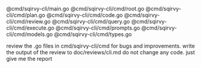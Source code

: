 @cmd/sqirvy-cli/main.go
@cmd/sqirvy-cli/cmd/root.go
@cmd/sqirvy-cli/cmd/plan.go
@cmd/sqirvy-cli/cmd/code.go
@cmd/sqirvy-cli/cmd/review.go
@cmd/sqirvy-cli/cmd/query.go
@cmd/sqirvy-cli/cmd/execute.go
@cmd/sqirvy-cli/cmd/prompts.go
@cmd/sqirvy-cli/cmd/models.go
@cmd/sqirvy-cli/cmd/types.go

review the .go files in cmd/sqirvy-cli/cmd for bugs and improvements. write the output of the review to doc/reviews/cli.md
do not change any code. just give me the report